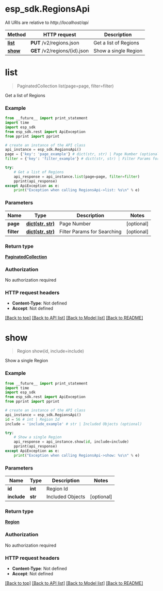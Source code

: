 # esp_sdk.RegionsApi

All URIs are relative to *http://localhost/api*

Method | HTTP request | Description
------------- | ------------- | -------------
[**list**](RegionsApi.md#list) | **PUT** /v2/regions.json | Get a list of Regions
[**show**](RegionsApi.md#show) | **GET** /v2/regions/{id}.json | Show a single Region


# **list**
> PaginatedCollection list(page=page, filter=filter)

Get a list of Regions

### Example 
```python
from __future__ import print_statement
import time
import esp_sdk
from esp_sdk.rest import ApiException
from pprint import pprint

# create an instance of the API class
api_instance = esp_sdk.RegionsApi()
page = {'key': 'page_example'} # dict(str, str) | Page Number (optional)
filter = {'key': 'filter_example'} # dict(str, str) | Filter Params for Searching (optional)

try: 
    # Get a list of Regions
    api_response = api_instance.list(page=page, filter=filter)
    pprint(api_response)
except ApiException as e:
    print("Exception when calling RegionsApi->list: %s\n" % e)
```

### Parameters

Name | Type | Description  | Notes
------------- | ------------- | ------------- | -------------
 **page** | [**dict(str, str)**](str.md)| Page Number | [optional] 
 **filter** | [**dict(str, str)**](str.md)| Filter Params for Searching | [optional] 

### Return type

[**PaginatedCollection**](PaginatedCollection.md)

### Authorization

No authorization required

### HTTP request headers

 - **Content-Type**: Not defined
 - **Accept**: Not defined

[[Back to top]](#) [[Back to API list]](../README.md#documentation-for-api-endpoints) [[Back to Model list]](../README.md#documentation-for-models) [[Back to README]](../README.md)

# **show**
> Region show(id, include=include)

Show a single Region

### Example 
```python
from __future__ import print_statement
import time
import esp_sdk
from esp_sdk.rest import ApiException
from pprint import pprint

# create an instance of the API class
api_instance = esp_sdk.RegionsApi()
id = 56 # int | Region Id
include = 'include_example' # str | Included Objects (optional)

try: 
    # Show a single Region
    api_response = api_instance.show(id, include=include)
    pprint(api_response)
except ApiException as e:
    print("Exception when calling RegionsApi->show: %s\n" % e)
```

### Parameters

Name | Type | Description  | Notes
------------- | ------------- | ------------- | -------------
 **id** | **int**| Region Id | 
 **include** | **str**| Included Objects | [optional] 

### Return type

[**Region**](Region.md)

### Authorization

No authorization required

### HTTP request headers

 - **Content-Type**: Not defined
 - **Accept**: Not defined

[[Back to top]](#) [[Back to API list]](../README.md#documentation-for-api-endpoints) [[Back to Model list]](../README.md#documentation-for-models) [[Back to README]](../README.md)

